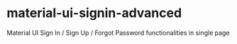 # material-ui-signin-advanced
Material UI Sign In / Sign Up / Forgot Password functionalities in single page
